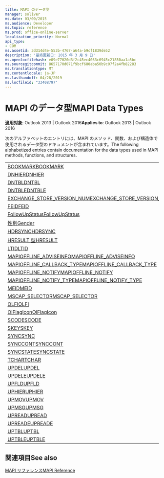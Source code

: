 ```yaml
---
title: MAPI のデータ型
manager: soliver
ms.date: 03/09/2015
ms.audience: Developer
ms.topic: reference
ms.prod: office-online-server
localization_priority: Normal
api_type:
- COM
ms.assetid: 3d314d4e-553b-4767-a64a-b9cf1839de52
description: '最終更新日: 2015 年 3 月 9 日'
ms.openlocfilehash: e09e77020d3f2c45ec4033c6945c21850aa1a5bc
ms.sourcegitcommit: 8657170d071f9bcf680aba50b9c07f2a4fb82283
ms.translationtype: MT
ms.contentlocale: ja-JP
ms.lasthandoff: 04/28/2019
ms.locfileid: "33408797"
---
```

# <a name="mapi-data-types"></a><span data-ttu-id="33440-103">MAPI のデータ型</span><span class="sxs-lookup"><span data-stu-id="33440-103">MAPI Data Types</span></span>

  
  
<span data-ttu-id="33440-104">**適用対象**: Outlook 2013 | Outlook 2016</span><span class="sxs-lookup"><span data-stu-id="33440-104">**Applies to**: Outlook 2013 | Outlook 2016</span></span> 
  
<span data-ttu-id="33440-105">次のアルファベットのエントリには、MAPI のメソッド、関数、および構造体で使用されるデータ型のドキュメントが含まれています。</span><span class="sxs-lookup"><span data-stu-id="33440-105">The following alphabetized entries contain documentation for the data types used in MAPI methods, functions, and structures.</span></span> 
  
||
|:-----|
|[<span data-ttu-id="33440-106">BOOKMARK</span><span class="sxs-lookup"><span data-stu-id="33440-106">BOOKMARK</span></span>](bookmark.md) <br/> |
|[<span data-ttu-id="33440-107">DNHIER</span><span class="sxs-lookup"><span data-stu-id="33440-107">DNHIER</span></span>](dnhier.md) <br/> |
|[<span data-ttu-id="33440-108">DNTBL</span><span class="sxs-lookup"><span data-stu-id="33440-108">DNTBL</span></span>](dntbl.md) <br/> |
|[<span data-ttu-id="33440-109">DNTBLE</span><span class="sxs-lookup"><span data-stu-id="33440-109">DNTBLE</span></span>](dntble.md) <br/> |
|[<span data-ttu-id="33440-110">EXCHANGE_STORE_VERSION_NUM</span><span class="sxs-lookup"><span data-stu-id="33440-110">EXCHANGE_STORE_VERSION_NUM</span></span>](exchange_store_version_num.md) <br/> |
|[<span data-ttu-id="33440-111">FEID</span><span class="sxs-lookup"><span data-stu-id="33440-111">FEID</span></span>](feid.md) <br/> |
|[<span data-ttu-id="33440-112">FollowUpStatus</span><span class="sxs-lookup"><span data-stu-id="33440-112">FollowUpStatus</span></span>](followupstatus.md) <br/> |
|[<span data-ttu-id="33440-113">性別</span><span class="sxs-lookup"><span data-stu-id="33440-113">Gender</span></span>](gender.md) <br/> |
|[<span data-ttu-id="33440-114">HDRSYNC</span><span class="sxs-lookup"><span data-stu-id="33440-114">HDRSYNC</span></span>](hdrsync.md) <br/> |
|[<span data-ttu-id="33440-115">HRESULT 型</span><span class="sxs-lookup"><span data-stu-id="33440-115">HRESULT</span></span>](hresult.md) <br/> |
|[<span data-ttu-id="33440-116">LTID</span><span class="sxs-lookup"><span data-stu-id="33440-116">LTID</span></span>](ltid.md) <br/> |
|[<span data-ttu-id="33440-117">MAPIOFFLINE_ADVISEINFO</span><span class="sxs-lookup"><span data-stu-id="33440-117">MAPIOFFLINE_ADVISEINFO</span></span>](mapioffline_adviseinfo.md) <br/> |
|[<span data-ttu-id="33440-118">MAPIOFFLINE_CALLBACK_TYPE</span><span class="sxs-lookup"><span data-stu-id="33440-118">MAPIOFFLINE_CALLBACK_TYPE</span></span>](mapioffline_callback_type.md) <br/> |
|[<span data-ttu-id="33440-119">MAPIOFFLINE_NOTIFY</span><span class="sxs-lookup"><span data-stu-id="33440-119">MAPIOFFLINE_NOTIFY</span></span>](mapioffline_notify.md) <br/> |
|[<span data-ttu-id="33440-120">MAPIOFFLINE_NOTIFY_TYPE</span><span class="sxs-lookup"><span data-stu-id="33440-120">MAPIOFFLINE_NOTIFY_TYPE</span></span>](mapioffline_notify_type.md) <br/> |
|[<span data-ttu-id="33440-121">MEID</span><span class="sxs-lookup"><span data-stu-id="33440-121">MEID</span></span>](meid.md) <br/> |
|[<span data-ttu-id="33440-122">MSCAP_SELECTOR</span><span class="sxs-lookup"><span data-stu-id="33440-122">MSCAP_SELECTOR</span></span>](mscap_selector.md) <br/> |
|[<span data-ttu-id="33440-123">OLFI</span><span class="sxs-lookup"><span data-stu-id="33440-123">OLFI</span></span>](olfi.md) <br/> |
|[<span data-ttu-id="33440-124">OlFlagIcon</span><span class="sxs-lookup"><span data-stu-id="33440-124">OlFlagIcon</span></span>](olflagicon.md) <br/> |
|[<span data-ttu-id="33440-125">SCODE</span><span class="sxs-lookup"><span data-stu-id="33440-125">SCODE</span></span>](scode.md) <br/> |
|[<span data-ttu-id="33440-126">SKEY</span><span class="sxs-lookup"><span data-stu-id="33440-126">SKEY</span></span>](skey.md) <br/> |
|[<span data-ttu-id="33440-127">SYNC</span><span class="sxs-lookup"><span data-stu-id="33440-127">SYNC</span></span>](sync.md) <br/> |
|[<span data-ttu-id="33440-128">SYNCCONT</span><span class="sxs-lookup"><span data-stu-id="33440-128">SYNCCONT</span></span>](synccont.md) <br/> |
|[<span data-ttu-id="33440-129">SYNCSTATE</span><span class="sxs-lookup"><span data-stu-id="33440-129">SYNCSTATE</span></span>](syncstate.md) <br/> |
|[<span data-ttu-id="33440-130">TCHAR</span><span class="sxs-lookup"><span data-stu-id="33440-130">TCHAR</span></span>](tchar.md) <br/> |
|[<span data-ttu-id="33440-131">UPDEL</span><span class="sxs-lookup"><span data-stu-id="33440-131">UPDEL</span></span>](updel.md) <br/> |
|[<span data-ttu-id="33440-132">UPDELE</span><span class="sxs-lookup"><span data-stu-id="33440-132">UPDELE</span></span>](updele.md) <br/> |
|[<span data-ttu-id="33440-133">UPFLD</span><span class="sxs-lookup"><span data-stu-id="33440-133">UPFLD</span></span>](upfld.md) <br/> |
|[<span data-ttu-id="33440-134">UPHIER</span><span class="sxs-lookup"><span data-stu-id="33440-134">UPHIER</span></span>](uphier.md) <br/> |
|[<span data-ttu-id="33440-135">UPMOV</span><span class="sxs-lookup"><span data-stu-id="33440-135">UPMOV</span></span>](upmov.md) <br/> |
|[<span data-ttu-id="33440-136">UPMSG</span><span class="sxs-lookup"><span data-stu-id="33440-136">UPMSG</span></span>](upmsg.md) <br/> |
|[<span data-ttu-id="33440-137">UPREAD</span><span class="sxs-lookup"><span data-stu-id="33440-137">UPREAD</span></span>](upread.md) <br/> |
|[<span data-ttu-id="33440-138">UPREADE</span><span class="sxs-lookup"><span data-stu-id="33440-138">UPREADE</span></span>](upreade.md) <br/> |
|[<span data-ttu-id="33440-139">UPTBL</span><span class="sxs-lookup"><span data-stu-id="33440-139">UPTBL</span></span>](uptbl.md) <br/> |
|[<span data-ttu-id="33440-140">UPTBLE</span><span class="sxs-lookup"><span data-stu-id="33440-140">UPTBLE</span></span>](uptble.md) <br/> |
   
## <a name="see-also"></a><span data-ttu-id="33440-141">関連項目</span><span class="sxs-lookup"><span data-stu-id="33440-141">See also</span></span>



[<span data-ttu-id="33440-142">MAPI リファレンス</span><span class="sxs-lookup"><span data-stu-id="33440-142">MAPI Reference</span></span>](mapi-reference.md)

